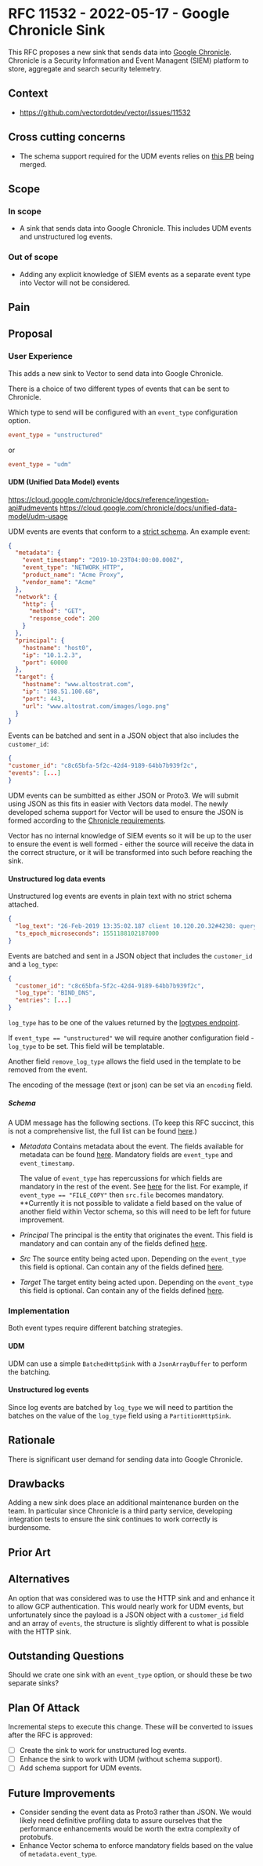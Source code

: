 # RFC 11532 - 2022-05-17 - Google Chronicle Sink

This RFC proposes a new sink that sends data into
[Google Chronicle](https://cloud.google.com/chronicle/docs).
Chronicle is a Security Information and Event Managent (SIEM) platform to store,
aggregate and search security telemetry.

## Context

- https://github.com/vectordotdev/vector/issues/11532

## Cross cutting concerns

- The schema support required for the UDM events relies on
  [this PR](https://github.com/vectordotdev/vector/pull/11743)
  being merged.

## Scope

### In scope

- A sink that sends data into Google Chronicle. This includes UDM events and
  unstructured log events.

### Out of scope

- Adding any explicit knowledge of SIEM events as a separate event
  type into Vector will not be considered.

## Pain

## Proposal

### User Experience

This adds a new sink to Vector to send data into Google Chronicle.

There is a choice of two different types of events that can be sent to Chronicle.

Which type to send will be configured with an `event_type` configuration option.

```toml
event_type = "unstructured"
```

or

```toml
event_type = "udm"
```

#### UDM (Unified Data Model) events

https://cloud.google.com/chronicle/docs/reference/ingestion-api#udmevents
https://cloud.google.com/chronicle/docs/unified-data-model/udm-usage

UDM events are events that conform to a [strict schema](https://cloud.google.com/chronicle/docs/reference/udm-field-list).
An example event:

```json
{
  "metadata": {
    "event_timestamp": "2019-10-23T04:00:00.000Z",
    "event_type": "NETWORK_HTTP",
    "product_name": "Acme Proxy",
    "vendor_name": "Acme"
  },
  "network": {
    "http": {
      "method": "GET",
      "response_code": 200
    }
  },
  "principal": {
    "hostname": "host0",
    "ip": "10.1.2.3",
    "port": 60000
  },
  "target": {
    "hostname": "www.altostrat.com",
    "ip": "198.51.100.68",
    "port": 443,
    "url": "www.altostrat.com/images/logo.png"
  }
}
```

Events can be batched and sent in a JSON object that also includes the
`customer_id`:

```json
{
"customer_id": "c8c65bfa-5f2c-42d4-9189-64bb7b939f2c",
"events": [...]
}
```

UDM events can be sumbitted as either JSON or Proto3. We will submit using JSON
as this fits in easier with Vectors data model. The newly developed schema
support for Vector will be used to ensure the JSON is formed according to the
[Chronicle requirements](https://cloud.google.com/chronicle/docs/unified-data-model/format-events-as-udm).

Vector has no internal knowledge of SIEM events so it will be up to the user to
ensure the event is well formed - either the source will receive the data in the
correct structure, or it will be transformed into such before reaching the sink.

#### Unstructured log data events

Unstructured log events are events in plain text with no strict schema attached.

```json
{
  "log_text": "26-Feb-2019 13:35:02.187 client 10.120.20.32#4238: query: altostrat.com IN A + (203.0.113.102)",
  "ts_epoch_microseconds": 1551188102187000
}
```

Events are batched and sent in a JSON object that includes the `customer_id` and
a `log_type`:

```json
{
  "customer_id": "c8c65bfa-5f2c-42d4-9189-64bb7b939f2c",
  "log_type": "BIND_DNS",
  "entries": [...]
}
```

`log_type` has to be one of the values returned by the [logtypes endpoint](https://cloud.google.com/chronicle/docs/reference/ingestion-api#logtypes).

If `event_type == "unstructured"` we will require another configuration field -
`log_type` to be set. This field will be templatable.

Another field `remove_log_type` allows the field used in the template to be
removed from the event.

The encoding of the message (text or json) can be set via an `encoding` field.

##### Schema

A UDM message has the following sections. (To keep this RFC succinct, this is
not a comprehensive list, the full list can be found
[here](https://cloud.google.com/chronicle/docs/reference/udm-field-list#udm_event_data_model).)

- *Metadata*
  Contains metadata about the event. The fields available for metadata can be
  found [here](https://cloud.google.com/chronicle/docs/reference/udm-field-list#metadata).
  Mandatory fields are `event_type` and `event_timestamp`.

  The value of `event_type` has repercussions for which fields are mandatory
  in the rest of the event. See [here](https://cloud.google.com/chronicle/docs/unified-data-model/udm-usage#required_and_optional_fields_based_on_event_type)
  for the list. For example, if `event_type == "FILE_COPY"` then `src.file`
  becomes mandatory. **Currently it is not possible to validate a field based
  on the value of another field within Vector schema, so this will need to
  be left for future improvement.

- *Principal*
  The principal is the entity that originates the event. This field is mandatory
  and can contain any of the fields defined
  [here](https://cloud.google.com/chronicle/docs/reference/udm-field-list#noun).

- *Src*
  The source entity being acted upon. Depending on the `event_type` this field
  is optional. Can contain any of the fields defined
  [here](https://cloud.google.com/chronicle/docs/reference/udm-field-list#noun).

- *Target*
  The target entity being acted upon. Depending on the `event_type` this field
  is optional. Can contain any of the fields defined
  [here](https://cloud.google.com/chronicle/docs/reference/udm-field-list#noun).





### Implementation

Both event types require different batching strategies.

#### UDM

UDM can use a simple `BatchedHttpSink` with a `JsonArrayBuffer` to perform the
batching.

#### Unstructured log events

Since log events are batched by `log_type` we will need to partition the
batches on the value of the `log_type` field using a `PartitionHttpSink`.

## Rationale

There is significant user demand for sending data into Google Chronicle.

## Drawbacks

Adding a new sink does place an additional maintenance burden on the team. In
particular since Chronicle is a third party service, developing integration
tests to ensure the sink continues to work correctly is burdensome.

## Prior Art

## Alternatives

An option that was considered was to use the HTTP sink and and enhance it to
allow GCP authentication. This would nearly work for UDM events, but
unfortunately since the payload is a JSON object with a `customer_id` field
and an array of `events`, the structure is slightly different to what is
possible with the HTTP sink.

## Outstanding Questions

Should we crate one sink with an `event_type` option, or should these be two
separate sinks?

## Plan Of Attack

Incremental steps to execute this change. These will be converted to issues
after the RFC is approved:

- [ ] Create the sink to work for unstructured log events.
- [ ] Enhance the sink to work with UDM (without schema support).
- [ ] Add schema support for UDM events.

## Future Improvements

- Consider sending the event data as Proto3 rather than JSON. We would likely
  need definitive profiling data to assure ourselves that the performance
  enhancements would be worth the extra complexity of protobufs.
- Enhance Vector schema to enforce mandatory fields based on the value of
  `metadata.event_type`.
